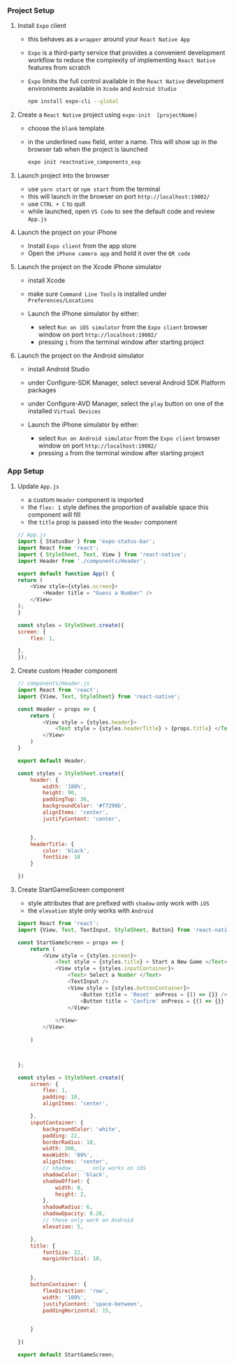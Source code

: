 ### Project Setup

1) Install `Expo` client

	- this behaves as a `wrapper` around your `React Native App`
	- `Expo` is a third-party service that provides a convenient development workflow to reduce the complexity of implementing `React Native` features from scratch
	- `Expo` limits the full control available in the `React Native` development environments available in `Xcode` and `Android Studio`

		~~~ bash
		npm install expo-cli --global
		~~~

2) Create a `React Native` project using `expo-init  [projectName]`

   - choose the `blank` template
   - in the underlined `name` field, enter a name. This will show up in the browser tab when the project is launched

		~~~ bash
		expo init reactnative_components_exp
		~~~

3) Launch project into the browser
	- use `yarn start` or `npm start` from the terminal
	- this will launch in the browser on port `http://localhost:19002/`
	- use `CTRL + C` to quit
	- while launched, open `VS Code` to see the default code and review `App.js`

4) Launch the project on your iPhone
	- Install `Expo client` from the app store
	- Open the `iPhone camera app` and hold it over the `QR code`

5) Launch the project on the Xcode iPhone simulator
	- install Xcode
	- make sure `Command Line Tools` is installed under `Preferences/Locations`

	- Launch the iPhone simulator by either:
		- select `Run on iOS simulator` from the `Expo client` browser window on port `http://localhost:19002/`
    	- pressing `i` from the terminal window after starting project

6)  Launch the project on the Android simulator
	- install Android Studio
    - under Configure-SDK Manager, select several Android SDK Platform packages
    - under Configure-AVD Manager, select the `play` button on one of the installed `Virtual Devices`

  	- Launch the iPhone simulator by either:
        - select `Run on Android simulator` from the `Expo client` browser window on port `http://localhost:19002/`
        - pressing `a` from the terminal window after starting project

### App Setup

1) Update `App.js`

    - a custom `Header` component is imported
    - the `flex: 1` style defines the proportion of available space this component will fill
    - the `title` prop is passed into the `Header` component

    ~~~ js
    // App.js
    import { StatusBar } from 'expo-status-bar';
    import React from 'react';
    import { StyleSheet, Text, View } from 'react-native';
    import Header from './components/Header';

    export default function App() {
    return (
        <View style={styles.screen}>
            <Header title = "Guess a Number" />
        </View>
    );
    }

    const styles = StyleSheet.create({
    screen: {
        flex: 1,

    },
    });
    ~~~

2) Create custom Header component

    ~~~ js
    // components/Header.js
    import React from 'react';
    import {View, Text, StyleSheet} from 'react-native';

    const Header = props => {
        return (
            <View style = {styles.header}>
                <Text style = {styles.headerTitle} > {props.title} </Text>
            </View>    
        )
    }

    export default Header;

    const styles = StyleSheet.create({
        header: {
            width: '100%',
            height: 90,
            paddingTop: 36, 
            backgroundColor: '#f7290b',
            alignItems: 'center',
            justifyContent: 'center',


        },
        headerTitle: {
            color: 'black',
            fontSize: 18
        }

    })
    ~~~

3) Create StartGameScreen component

    - style attributes that are prefixed with `shadow` only work with `iOS`
    - the `elevation` style only works with `Android`

    ~~~ js
    import React from 'react';
    import {View, Text, TextInput, StyleSheet, Button} from 'react-native';

    const StartGameScreen = props => {
        return (
            <View style = {styles.screen}>
                <Text style = {styles.title} > Start a New Game </Text>
                <View style = {styles.inputContainer}>
                    <Text> Select a Number </Text> 
                    <TextInput />
                    <View style = {styles.buttonContainer}>
                        <Button title = 'Reset' onPress = {() => {}} />
                        <Button title = 'Confirm' onPress = {() => {}} />
                    </View>
                
                </View>
            </View>
        
        )



    };

    const styles = StyleSheet.create({
        screen: {
            flex: 1,
            padding: 10,
            alignItems: 'center',

        },
        inputContainer: {
            backgroundColor: 'white',
            padding: 22,
            borderRadius: 10,   
            width: 300,
            maxWidth: '80%',
            alignItems: 'center',
            // shadow____   only works on iOS
            shadowColor: 'black',
            shadowOffset: {
                width: 0,
                height: 2,
            },
            shadowRadius: 6,
            shadowOpacity: 0.26,
            // these only work on Android
            elevation: 5,

        },
        title: {
            fontSize: 22,
            marginVertical: 10,

        
        },
        buttonContainer: {
            flexDirection: 'row',
            width: '100%',
            justifyContent: 'space-between',
            paddingHorizontal: 15,

        
        }

    })

    export default StartGameScreen;
    ~~~

